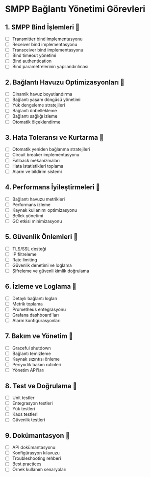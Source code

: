 # SMPP Bağlantı Yönetimi Görevleri

## 1. SMPP Bind İşlemleri 🔄
- [ ] Transmitter bind implementasyonu
- [ ] Receiver bind implementasyonu
- [ ] Transceiver bind implementasyonu
- [ ] Bind timeout yönetimi
- [ ] Bind authentication
- [ ] Bind parametrelerinin yapılandırılması

## 2. Bağlantı Havuzu Optimizasyonları 🔄
- [ ] Dinamik havuz boyutlandırma
- [ ] Bağlantı yaşam döngüsü yönetimi
- [ ] Yük dengeleme stratejileri
- [ ] Bağlantı önbellekleme
- [ ] Bağlantı sağlığı izleme
- [ ] Otomatik ölçeklendirme

## 3. Hata Toleransı ve Kurtarma 🔄
- [ ] Otomatik yeniden bağlanma stratejileri
- [ ] Circuit breaker implementasyonu
- [ ] Fallback mekanizmaları
- [ ] Hata istatistikleri toplama
- [ ] Alarm ve bildirim sistemi

## 4. Performans İyileştirmeleri 🔄
- [ ] Bağlantı havuzu metrikleri
- [ ] Performans izleme
- [ ] Kaynak kullanımı optimizasyonu
- [ ] Bellek yönetimi
- [ ] GC etkisi minimizasyonu

## 5. Güvenlik Önlemleri 🔄
- [ ] TLS/SSL desteği
- [ ] IP filtreleme
- [ ] Rate limiting
- [ ] Güvenlik denetimi ve loglama
- [ ] Şifreleme ve güvenli kimlik doğrulama

## 6. İzleme ve Loglama 🔄
- [ ] Detaylı bağlantı logları
- [ ] Metrik toplama
- [ ] Prometheus entegrasyonu
- [ ] Grafana dashboard'ları
- [ ] Alarm konfigürasyonları

## 7. Bakım ve Yönetim 🔄
- [ ] Graceful shutdown
- [ ] Bağlantı temizleme
- [ ] Kaynak sızıntısı önleme
- [ ] Periyodik bakım rutinleri
- [ ] Yönetim API'ları

## 8. Test ve Doğrulama 🔄
- [ ] Unit testler
- [ ] Entegrasyon testleri
- [ ] Yük testleri
- [ ] Kaos testleri
- [ ] Güvenlik testleri

## 9. Dokümantasyon 🔄
- [ ] API dokümantasyonu
- [ ] Konfigürasyon kılavuzu
- [ ] Troubleshooting rehberi
- [ ] Best practices
- [ ] Örnek kullanım senaryoları 